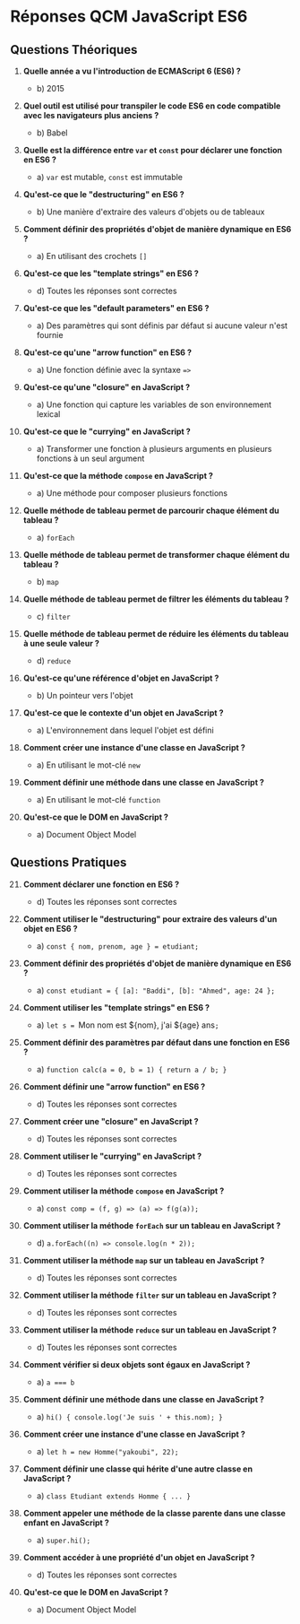 # Réponses QCM JavaScript ES6

## Questions Théoriques

1. **Quelle année a vu l'introduction de ECMAScript 6 (ES6) ?**
   - b) 2015

2. **Quel outil est utilisé pour transpiler le code ES6 en code compatible avec les navigateurs plus anciens ?**
   - b) Babel

3. **Quelle est la différence entre `var` et `const` pour déclarer une fonction en ES6 ?**
   - a) `var` est mutable, `const` est immutable

4. **Qu'est-ce que le "destructuring" en ES6 ?**
   - b) Une manière d'extraire des valeurs d'objets ou de tableaux

5. **Comment définir des propriétés d'objet de manière dynamique en ES6 ?**
   - a) En utilisant des crochets `[]`

6. **Qu'est-ce que les "template strings" en ES6 ?**
   - d) Toutes les réponses sont correctes

7. **Qu'est-ce que les "default parameters" en ES6 ?**
   - a) Des paramètres qui sont définis par défaut si aucune valeur n'est fournie

8. **Qu'est-ce qu'une "arrow function" en ES6 ?**
   - a) Une fonction définie avec la syntaxe `=>`

9. **Qu'est-ce qu'une "closure" en JavaScript ?**
   - a) Une fonction qui capture les variables de son environnement lexical

10. **Qu'est-ce que le "currying" en JavaScript ?**
    - a) Transformer une fonction à plusieurs arguments en plusieurs fonctions à un seul argument

11. **Qu'est-ce que la méthode `compose` en JavaScript ?**
    - a) Une méthode pour composer plusieurs fonctions

12. **Quelle méthode de tableau permet de parcourir chaque élément du tableau ?**
    - a) `forEach`

13. **Quelle méthode de tableau permet de transformer chaque élément du tableau ?**
    - b) `map`

14. **Quelle méthode de tableau permet de filtrer les éléments du tableau ?**
    - c) `filter`

15. **Quelle méthode de tableau permet de réduire les éléments du tableau à une seule valeur ?**
    - d) `reduce`

16. **Qu'est-ce qu'une référence d'objet en JavaScript ?**
    - b) Un pointeur vers l'objet

17. **Qu'est-ce que le contexte d'un objet en JavaScript ?**
    - a) L'environnement dans lequel l'objet est défini

18. **Comment créer une instance d'une classe en JavaScript ?**
    - a) En utilisant le mot-clé `new`

19. **Comment définir une méthode dans une classe en JavaScript ?**
    - a) En utilisant le mot-clé `function`

20. **Qu'est-ce que le DOM en JavaScript ?**
    - a) Document Object Model

## Questions Pratiques

21. **Comment déclarer une fonction en ES6 ?**
    - d) Toutes les réponses sont correctes

22. **Comment utiliser le "destructuring" pour extraire des valeurs d'un objet en ES6 ?**
    - a) `const { nom, prenom, age } = etudiant;`

23. **Comment définir des propriétés d'objet de manière dynamique en ES6 ?**
    - a) `const etudiant = { [a]: "Baddi", [b]: "Ahmed", age: 24 };`

24. **Comment utiliser les "template strings" en ES6 ?**
    - a) `let s = `Mon nom est ${nom}, j'ai ${age} ans`;`

25. **Comment définir des paramètres par défaut dans une fonction en ES6 ?**
    - a) `function calc(a = 0, b = 1) { return a / b; }`

26. **Comment définir une "arrow function" en ES6 ?**
    - d) Toutes les réponses sont correctes

27. **Comment créer une "closure" en JavaScript ?**
    - d) Toutes les réponses sont correctes

28. **Comment utiliser le "currying" en JavaScript ?**
    - d) Toutes les réponses sont correctes

29. **Comment utiliser la méthode `compose` en JavaScript ?**
    - a) `const comp = (f, g) => (a) => f(g(a));`

30. **Comment utiliser la méthode `forEach` sur un tableau en JavaScript ?**
    - d) `a.forEach((n) => console.log(n * 2));`

31. **Comment utiliser la méthode `map` sur un tableau en JavaScript ?**
    - d) Toutes les réponses sont correctes

32. **Comment utiliser la méthode `filter` sur un tableau en JavaScript ?**
    - d) Toutes les réponses sont correctes

33. **Comment utiliser la méthode `reduce` sur un tableau en JavaScript ?**
    - d) Toutes les réponses sont correctes

34. **Comment vérifier si deux objets sont égaux en JavaScript ?**
    - a) `a === b`

35. **Comment définir une méthode dans une classe en JavaScript ?**
    - a) `hi() { console.log('Je suis ' + this.nom); }`

36. **Comment créer une instance d'une classe en JavaScript ?**
    - a) `let h = new Homme("yakoubi", 22);`

37. **Comment définir une classe qui hérite d'une autre classe en JavaScript ?**
    - a) `class Etudiant extends Homme { ... }`

38. **Comment appeler une méthode de la classe parente dans une classe enfant en JavaScript ?**
    - a) `super.hi();`

39. **Comment accéder à une propriété d'un objet en JavaScript ?**
    - d) Toutes les réponses sont correctes

40. **Qu'est-ce que le DOM en JavaScript ?**
    - a) Document Object Model
